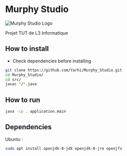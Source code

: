 # Murphy Studio

![Murphy Studio Logo](src/icon.png)

Projet TUT de L3 Informatique

## How to install
* Check dependencies before installing
```bash
git clone https://github.com/Yarhi/Murphy_Studio.git  
cd Murphy_Studio/  
cd src/  
javac */*.java
```

## How to run
```bash
java -cp . application.main
```

## Dependencies
Ubuntu :
```bash
sudo apt install openjdk-8-jdk openjdk-8-jre openjfx
```
